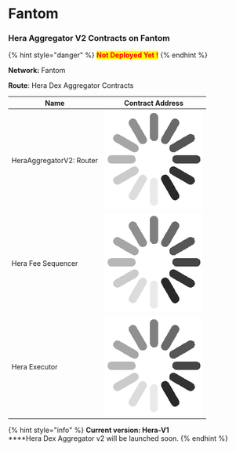 # Fantom

### Hera Aggregator V2 Contracts on Fantom <a href="#undefined" id="undefined"></a>

{% hint style="danger" %}
<mark style="color:red;">**Not Deployed Yet !**</mark>
{% endhint %}

**Network:** Fantom

**Route**: Hera Dex Aggregator Contracts

| Name                     | Contract Address                                                                                 |
| ------------------------ | ------------------------------------------------------------------------------------------------ |
| HeraAggregatorV2: Router | <img src="../.gitbook/assets/34338d26023e5515f6cc8969aa027bca_w200.gif" alt="" data-size="line"> |
| Hera Fee Sequencer       | <img src="../.gitbook/assets/34338d26023e5515f6cc8969aa027bca_w200.gif" alt="" data-size="line"> |
| Hera Executor            | <img src="../.gitbook/assets/34338d26023e5515f6cc8969aa027bca_w200.gif" alt="" data-size="line"> |

{% hint style="info" %}
**Current version: Hera-V1**\
****Hera Dex Aggregator v2 will be launched soon.
{% endhint %}
